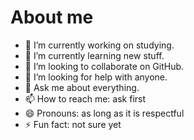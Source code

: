 # About me

<!--
**ZeroSakurai/ZeroSakurai** is a ✨ _special_ ✨ repository because its `README.md` (this file) appears on your GitHub profile.

Here are some ideas to get you started:
-->
- 🔭 I’m currently working on studying.
- 🌱 I’m currently learning new stuff.
- 👯 I’m looking to collaborate on GitHub.
- 🤔 I’m looking for help with anyone.
- 💬 Ask me about everything.
- 📫 How to reach me: ask first
- 😄 Pronouns: as long as it is respectful
- ⚡ Fun fact: not sure yet

